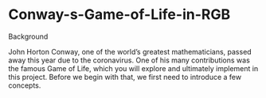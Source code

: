 # Conway-s-Game-of-Life-in-RGB

Background



John Horton Conway, one of the world’s greatest mathematicians, passed away this year due to the coronavirus. One of his many contributions was the famous Game of Life, which you will explore and ultimately implement in this project. Before we begin with that, we first need to introduce a few concepts.
